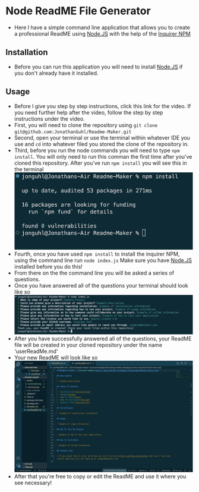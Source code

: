 # Node ReadME File Generator 

- Here I have a simple command line application that allows you to create a professional ReadME using [Node.JS](https://nodejs.org/en/) with the help of the [Inquirer NPM](https://www.npmjs.com/package/inquirer/v/8.2.4#examples)

## Installation

- Before you can run this application you will need to install [Node.JS](https://nodejs.org/en/download/) if you don't already have it installed.

## Usage

- Before I give you step by step instructions, click this link for the video. If you need further help after the video, follow the step by step instructions under the video.
- First, you will need to clone the repository using `git clone git@github.com:JonathanGuhl/Readme-Maker.git`
- Second, open your terminal or use the terminal within whatever IDE you use and `cd` into whatever filed you stored the clone of the repository in.
- Third, before you run the node commands you will need to type `npm install`. You will only need to run this comman the first time after you've cloned this repository. After you've run `npm install` you will see this in the terminal 
![My Image](assets/npminstall.png)
- Fourth, once you have used `npm install` to install the inquirer NPM, using the command line run `node index.js` Make sure you have [Node.JS](https://nodejs.org/en/download/) installed before you do this!
- From there on the the command line you will be asked a series of questions. 
- Once you have answered all of the questions your terminal should look like so 
 ![My Image](assets/terminal.png)
- After you have successfully answered all of the questions, your ReadME file will be created in your cloned repository under the name 'userReadMe.md'
- Your new ReadME will look like so 
 ![My Image](assets/readme.png)
- After that you're free to copy or edit the ReadME and use it where you see necessary!

